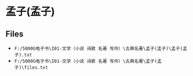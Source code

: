 # 孟子(孟子)

## Files

- `F:/5000G电子书\I01-文学（小说 诗歌 名著 写作）\古典名著\孟子(孟子)\孟子(孟子).txt`
- `F:/5000G电子书\I01-文学（小说 诗歌 名著 写作）\古典名著\孟子(孟子)\files.txt`
